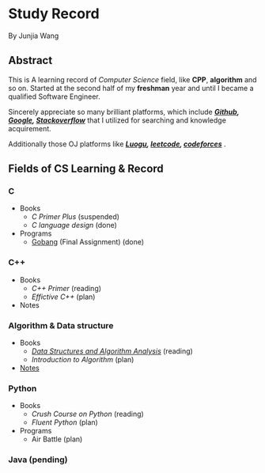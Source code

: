 # Study Record 

By Junjia Wang

 ## Abstract
 This is A learning record of *Computer Science* field, like **CPP**, **algorithm** and so on. Started at the second half of my **freshman** year and until I became a qualified Software Engineer.

Sincerely appreciate so many brilliant platforms, which include 
_**[Github](https://github.com/), 
[Google](https://www.google.com/), [Stackoverflow](https://stackoverflow.com/)**_ that I utilized for searching and knowledge acquirement.

Additionally those OJ platforms like _**[Luogu](https://www.luogu.com.cn/), [leetcode](https://leetcode-cn.com/), [codeforces](https://codeforces.com/)**_ .

## Fields of CS Learning & Record

### C
 * Books 
   * *C Primer Plus* (suspended)
   * *C language design* (done)
 * Programs
   * [Gobang](https://github.com/AkiyamaKunka/Learing_record_Junjia/blob/master/GOBANG.md) (Final Assignment) (done) 
### C++
* Books 
  * *C++ Primer* (reading)
  * *Effictive C++* (plan)
* Notes 

### Algorithm & Data structure
 * Books 
   * *[Data Structures and Algorithm Analysis](https://github.com/AkiyamaKunka/Learing_record_Junjia/blob/master/%5BMark_A._Weiss%5D_Data_Structures_and_Algorithm_Anal.pdf)* (reading)
   * *Introduction to Algorithm* (plan)
 * [Notes](https://github.com/AkiyamaKunka/Learing_record_Junjia/blob/master/Notes%20for%20Alogrithms.md) 

### Python 
 * Books 
   * *Crush Course on Python* (reading)
   * *Fluent Python* (plan)
 * Programs
   * Air Battle (plan)
### Java (pending)
 
